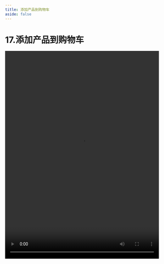 ```yaml
---
title: 添加产品到购物车
aside: false
---
```


# 17.添加产品到购物车

<video autoplay src="http://qn.chinavanes.com/nodejs/module-11/17.添加产品到购物车.mp4" controls controlsList="nodownload" width="100%" height="680"/>

